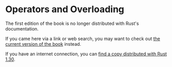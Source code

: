 # Operators and Overloading

The first edition of the book is no longer distributed with Rust's documentation.

If you came here via a link or web search, you may want to check out [the current version of the book](../ch19-03-advanced-traits.html#default-generic-type-parameters-and-operator-overloading) instead.

If you have an internet connection, you can [find a copy distributed with Rust 1.30](https://doc.rust-lang.org/1.30.0/book/first-edition/operators-and-overloading.html).
